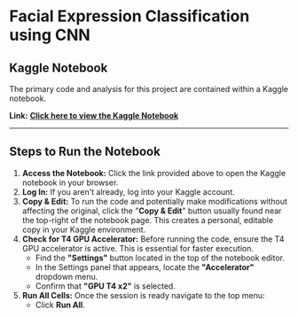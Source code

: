 # Facial Expression Classification using CNN


## Kaggle Notebook

The primary code and analysis for this project are contained within a Kaggle notebook.

**Link:** [**Click here to view the Kaggle Notebook**](https://www.kaggle.com/code/mohammedbadawi/ai-miniproj2)


---


## Steps to Run the Notebook

1.  **Access the Notebook:** Click the link provided above to open the Kaggle notebook in your browser.
2.  **Log In:** If you aren't already, log into your Kaggle account.
3.  **Copy & Edit:** To run the code and potentially make modifications without affecting the original, click the "**Copy & Edit**" button usually found near the top-right of the notebook page. This creates a personal, editable copy in your Kaggle environment.
4.  **Check for T4 GPU Accelerator:** Before running the code, ensure the T4 GPU accelerator is active. This is essential for faster execution.
    * Find the **"Settings"** button located in the top of the notebook editor.
    * In the Settings panel that appears, locate the **"Accelerator"** dropdown menu.
    * Confirm that **"GPU T4 x2"** is selected.
5.  **Run All Cells:** Once the session is ready navigate to the top menu:
    * Click **Run All**.
